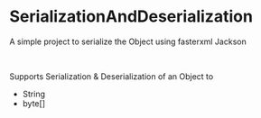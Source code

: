 # SerializationAndDeserialization

<p>A simple project to serialize the Object using fasterxml Jackson </p> <br/>

<p>Supports Serialization & Deserialization of an Object to 
  <ul>
    <li>String</li>
    <li>byte[]</li>
    
</p>

